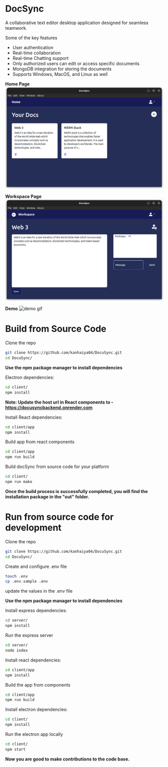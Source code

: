 # DocSync

A collaborative text editor desktop application designed for seamless teamwork.

Some of the key features

- User authentication
- Real-time collaboration
- Real-time Chatting support
- Only authorized users can edit or access specific documents
- MongoDB integration for storing the documents
- Supports Windows, MacOS, and Linux as well

**Home Page**
![home page](./img/Home.png)

**Workspace Page**
![Workspace Page](./img/Workspace.png)

**Demo**
![demo gif](./img/demo.gif)
# Build from Source Code

Clone the repo

```bash
git clone https://github.com/kanhaiya04/DocuSync.git
cd DocuSync/
```

**Use the npm package manager to install dependencies**

Electron dependencies:

```bash
cd client/
npm install
```

**Note: Update the host url in React components to - https://docusyncbackend.onrender.com**

Install React dependencies:

```bash
cd client/app
npm install
```

Build app from react components

```bash
cd client/app
npm run build
```

Build docSync from source code for your platform

```bash
cd client/
npm run make
```

**Once the build process is successfully completed, you will find the installation package in the "out" folder.**

# Run from source code for development

Clone the repo

```bash
git clone https://github.com/kanhaiya04/DocuSync.git
cd DocuSync/
```

Create and configure .env file

```bash
touch .env
cp .env.sample .env
```

update the values in the .env file

**Use the npm package manager to install dependencies**

Install express dependencies:

```bash
cd server/
npm install
```

Run the express server

```bash
cd server/
node index
```

Install react dependencies:

```bash
cd client/app
npm install
```

Build the app from components

```bash
cd client/app
npm run build
```

Install electron dependencies:

```bash
cd client/
npm install
```

Run the electron app locally

```bash
cd client/
npm start
```

**Now you are good to make contributions to the code base.**
